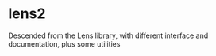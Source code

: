 # lens2
Descended from the Lens library, with different interface and documentation, plus some utilities

